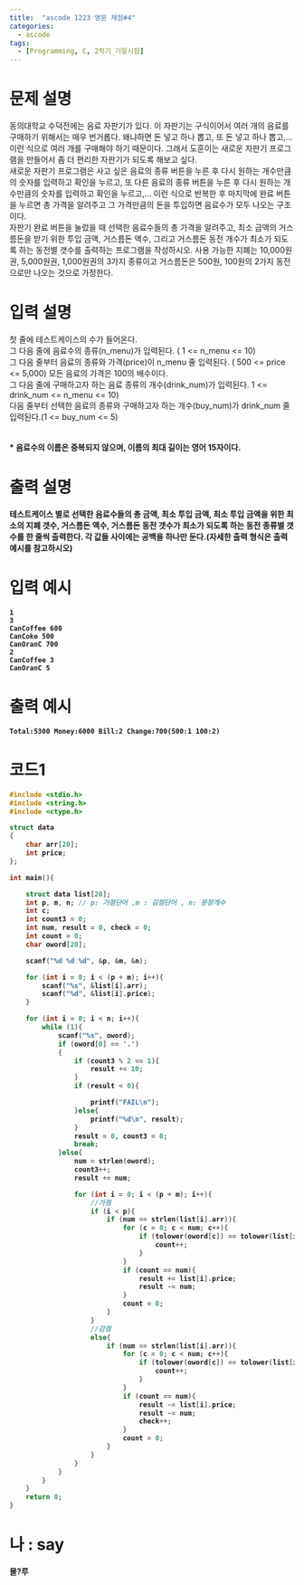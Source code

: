 ```yaml
---
title:  "ascode 1223 영문 채점#4"
categories:
  - ascode
tags:
  - [Programming, C, 2학기_기말시험]
---
```

# 문제 설명
동의대학교 수덕전에는 음료 자판기가 있다. 이 자판기는 구식이어서 여러 개의 음료를 구매하기 위해서는 매우 번거롭다. 왜냐하면 돈 넣고 하나 뽑고, 또 돈 넣고 하나 뽑고,… 이런 식으로 여러 개를 구매해야 하기 때문이다. 그래서 도훈이는 새로운 자판기 프로그램을 만들어서 좀 더 편리한 자판기가 되도록 해보고 싶다.<br>
새로운 자판기 프로그램은 사고 싶은 음료의 종류 버튼을 누른 후 다시 원하는 개수만큼의 숫자를 입력하고 확인을 누르고, 또 다른 음료의 종류 버튼을 누른 후 다시 원하는 개수만큼의 숫자를 입력하고 확인을 누르고,… 이런 식으로 반복한 후 마지막에 완료 버튼을 누르면 총 가격을 알려주고 그 가격만큼의 돈을 투입하면 음료수가 모두 나오는 구조이다. <br>
자판기 완료 버튼을 눌렀을 때 선택한 음료수들의 총 가격을 알려주고, 최소 금액의 거스름돈을 받기 위한 투입 금액, 거스름돈 액수, 그리고 거스름돈 동전 개수가 최소가 되도록 하는 동전별 갯수를 출력하는 프로그램을 작성하시오. 사용 가능한 지폐는 10,000원권, 5,000원권, 1,000원권의 3가지 종류이고 거스름돈은 500원, 100원의 2가지 동전으로만 나오는 것으로 가정한다.<br>


# 입력 설명
첫 줄에 테스트케이스의 수가 들어온다.<br>
그 다음 줄에 음료수의 종류(n_menu)가 입력된다. ( 1 <= n_menu <= 10)<br>
그 다음 줄부터 음료의 종류와 가격(price)이 n_menu 줄 입력된다. ( 500 <= price <= 5,000)  모든 음료의 가격은 100의 배수이다.<br>
그 다음 줄에 구매하고자 하는 음료 종류의 개수(drink_num)가 입력된다. 1 <= drink_num <= n_menu <= 10)<br>
다음 줄부터 선택한 음료의 종류와 구매하고자 하는 개수(buy_num)가 drink_num 줄 입력된다.(1 <= buy_num <= 5)<br>
<br>
<br>
<b>* 음료수의 이름은 중복되지 않으며, 이름의 최대 길이는 영어 15자이다.<b>

# 출력 설명
테스트케이스 별로 선택한 음료수들의 총 금액, 최소 투입 금액, 최소 투입 금액을 위한 최소의 지폐 갯수, 거스름돈 액수, 거스름돈 동전 갯수가 최소가 되도록 하는 동전 종류별 갯수를 한 줄씩 출력한다. 각 값들 사이에는 공백을 하나만 둔다.(자세한 출력 형식은 출력 예시를 참고하시오)
# 입력 예시
```
1
3
CanCoffee 600
CanCoke 500
CanOranC 700
2
CanCoffee 3
CanOranC 5
```
# 출력 예시
```
Total:5300 Money:6000 Bill:2 Change:700(500:1 100:2)
```
# 코드1

```c
#include <stdio.h>
#include <string.h>
#include <ctype.h>

struct data
{
    char arr[20];
    int price;
};

int main(){

    struct data list[20];
    int p, m, n; // p: 가점단어 ,m : 감점단어 , n: 문장개수
    int c;
    int count3 = 0;
    int num, result = 0, check = 0;
    int count = 0;
    char oword[20];

    scanf("%d %d %d", &p, &m, &n);

    for (int i = 0; i < (p + m); i++){
        scanf("%s", &list[i].arr);
        scanf("%d", &list[i].price);
    }

    for (int i = 0; i < n; i++){
        while (1){
            scanf("%s", oword);
            if (oword[0] == '.')
            {
                if (count3 % 2 == 1){
                    result += 10;
                }
                if (result < 0){

                    printf("FAIL\n");
                }else{
                    printf("%d\n", result);
                }
                result = 0, count3 = 0;
                break;
            }else{
                num = strlen(oword);
                count3++;
                result += num;

                for (int i = 0; i < (p + m); i++){
                    //가점
                    if (i < p){
                        if (num == strlen(list[i].arr)){
                            for (c = 0; c < num; c++){
                                if (tolower(oword[c]) == tolower(list[i].arr[c])){
                                    count++;
                                }
                            }
                            if (count == num){
                                result += list[i].price;
                                result -= num;
                            }
                            count = 0;
                        }
                    }
                    //감점
                    else{
                        if (num == strlen(list[i].arr)){
                            for (c = 0; c < num; c++){
                                if (tolower(oword[c]) == tolower(list[i].arr[c])){
                                    count++;
                                }
                            }
                            if (count == num){
                                result -= list[i].price;
                                result -= num;
                                check++;
                            }
                            count = 0;
                        }
                    }
                }
            }
        }
    }
    return 0;
}
```

# 나 : say

몰?루
